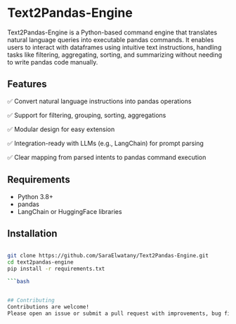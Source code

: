 # Text2Pandas-Engine

Text2Pandas-Engine is a Python-based command engine that translates natural language queries into executable pandas commands. It enables users to interact with dataframes using intuitive text instructions, handling tasks like filtering, aggregating, sorting, and summarizing without needing to write pandas code manually.

## Features

✅ Convert natural language instructions into pandas operations

✅ Support for filtering, grouping, sorting, aggregations

✅ Modular design for easy extension

✅ Integration-ready with LLMs (e.g., LangChain) for prompt parsing

✅ Clear mapping from parsed intents to pandas command execution


## Requirements
- Python 3.8+
- pandas
- LangChain or HuggingFace libraries


##  Installation

```bash

git clone https://github.com/SaraElwatany/Text2Pandas-Engine.git
cd text2pandas-engine
pip install -r requirements.txt

```bash


## Contributing
Contributions are welcome!
Please open an issue or submit a pull request with improvements, bug fixes, or new features.
